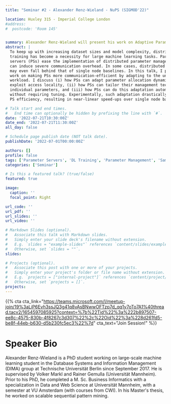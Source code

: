 ```yaml
---
title: "Seminar #2 - Alexander Renz-Wieland - NuPS (SIGMOD'22)"

location: Huxley 315 - Imperial College London
#address:
#  postcode: 'Room 145'


summary: Alexander Renz-Wieland will present his work on Adaptive Parameter Servers and NuPS (SIGMOD'22)
abstract: |
  To keep up with increasing dataset sizes and model complexity, distributed
  training has become a necessity for large machine learning tasks. Parameter
  servers (PSs) ease the implementation of distributed parameter management, but
  can induce severe communication overhead. In some cases, distributed performance
  may even fall behind that of single node baselines. In this talk, I present our
  work on making PSs more communication-efficient by adapting to the underlying
  workload. I discuss (i) how PSs can adapt parameter allocation dynamically to
  exploit access locality, (ii) how PSs can tailor their management techniques to
  individual parameters, and (iii) how PSs can do this adaptation automatically,
  without requiring tuning. Experimentally, such adaptation drastically improved
  PS efficiency, resulting in near-linear speed-ups over single node baselines. 

# Talk start and end times.
#   End time can optionally be hidden by prefixing the line with `#`.
date: '2022-07-21T10:30:00Z'
date_end: '2022-07-21T11:30:00Z'
all_day: false

# Schedule page publish date (NOT talk date).
publishDate: '2022-07-01T00:00:00Z'

authors: []
profile: false
tags: ['Parameter Servers', 'DL Training', 'Parameter Management', 'Sampling', 'Skew', 'Non-uniform Parameter Access']
categories: ['Seminar']

# Is this a featured talk? (true/false)
featured: true

image:
  caption: ''
  focal_point: Right

url_code: ''
url_pdf: ''
url_slides: ''
url_video: ''

# Markdown Slides (optional).
#   Associate this talk with Markdown slides.
#   Simply enter your slide deck's filename without extension.
#   E.g. `slides = "example-slides"` references `content/slides/example-slides.md`.
#   Otherwise, set `slides = ""`.
slides:

# Projects (optional).
#   Associate this post with one or more of your projects.
#   Simply enter your project's folder or file name without extension.
#   E.g. `projects = ["internal-project"]` references `content/project/deep-learning/index.md`.
#   Otherwise, set `projects = []`.
projects:
---
```


{{% cta cta_link="https://teams.microsoft.com/l/meetup-join/19%3aLiP6Evh3ssJQ3g41q8vAsBNwwOFTzp7d_qq1y7oTo7A1%40thread.tacv2/1654597085925?context=%7b%22Tid%22%3a%222b897507-ee8c-4575-830b-4f8267c3d307%22%2c%22Oid%22%3a%228d261fd5-be8f-44eb-b630-d5b230fc5ec3%22%7d" cta_text="Join Session!" %}}

# Speaker Bio

Alexander Renz-Wieland is a PhD student working on large-scale machine learning
student in the Database Systems and Information Management (DIMA) group at
Technische Universität Berlin since September 2017. He is supervised by Volker
Markl and Rainer Gemulla (Universität Mannheim). Prior to his PhD, he completed
a M. Sc. Business Informatics with a specialization in Data and Web Science at
Universität Mannheim, with a semester at VU Amsterdam (with courses from CWI).
In his Master's thesis, he worked on scalable sequential pattern mining.


